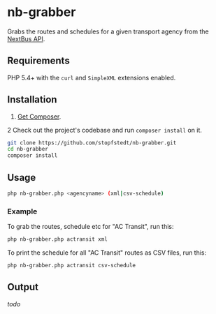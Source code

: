 # nb-grabber

Grabs the routes and schedules for a given transport agency from the [NextBus API](http://api-portal.anypoint.mulesoft.com/nextbus/api/nextbus-api/docs/reference).


## Requirements

PHP 5.4+ with the `curl` and `SimpleXML` extensions enabled.


## Installation

1. [Get Composer](http://getcomposer.org).

2 Check out the project's codebase and run `composer install` on it.
```bash
git clone https://github.com/stopfstedt/nb-grabber.git
cd nb-grabber
composer install
```

## Usage

```bash
php nb-grabber.php <agencyname> (xml|csv-schedule)
```

### Example

To grab the routes, schedule etc for "AC Transit",  run this:

```bash
php nb-grabber.php actransit xml
```

To print the schedule for all "AC Transit" routes as CSV files, run this:

```bash
php nb-grabber.php actransit csv-schedule
```

## Output

_todo_

